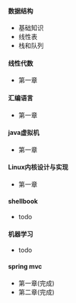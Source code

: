 #### 数据结构
- 基础知识
- 线性表
- 栈和队列

#### 线性代数
- 第一章

#### 汇编语言
- 第一章

#### java虚拟机
- 第一章

#### Linux内核设计与实现
- 第一章

#### shellbook
- todo

#### 机器学习
- todo

#### spring mvc 
- 第一章(完成)
- 第二章(完成)

